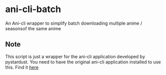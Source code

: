 # ani-cli-batch
An Ani-cli wrapper to simplify batch downloading multiple anime / seasonsof the same anime

## Note
This script is just a wrapper for the ani-cli application developed by pystardust. You need to have the original ani-cli application installed to use this. Find it [here](https://github.com/pystardust/ani-cli)

